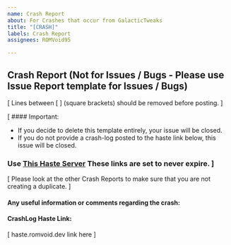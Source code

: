 ```yaml
---
name: Crash Report
about: For Crashes that occur from GalacticTweaks
title: "[CRASH]"
labels: Crash Report
assignees: ROMVoid95

---
```


## Crash Report (Not for Issues / Bugs - Please use Issue Report template for Issues / Bugs)
[ Lines between [ ] (square brackets) should be removed before posting. ]</br>

[ #### Important:
 - If you decide to delete this template entirely, your issue will be closed. 
 - If you do not provide a crash-log posted to the haste link below, this issue will be closed.
### Use [This Haste Server](https://haste.romvoid.dev) These links are set to never expire. ]</br>

[ Please look at the other Crash Reports to make sure that you are not creating a duplicate. ]</br>

#### Any useful information or comments regarding the crash:

#### CrashLog Haste Link:
[ haste.romvoid.dev link here ]
